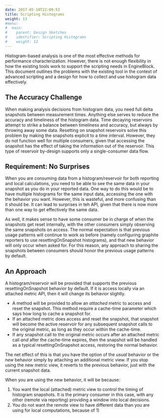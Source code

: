 ```yaml
---
date: 2017-05-19T22:09:53
title: Scripting Histograms
weight: 13
#menu:
#  main:
#    parent: Design Sketches
#    identifier: Scripting Histograms
#    weight: 12
---
```


Histogram-based analysis is one of the most effective methods for performance
characterization. However, there is not enough flexibility in how the existing
tools work to support the scripting needs in EngineBlock. This document outlines
the problems with the existing tool in the context of advanced scripting and a
design for how to collect and use histogram data effectively.

## The Accuracy Challenge

When making analysis decisions from histogram data, you need full delta
snapshots between measurement times. Anything else serves to reduce the accuracy
and timeliness of the histogram data. Time decaying reservoirs attempt to strike
a balance between timeliness and accuracy, but always by throwing away some
data. Resetting on snapshot reservoirs solve this problem by making the
snapshots explicit to a time interval. However, they do not function well for
multiple consumers, given that accessing the snapshot has the effect of taking
the information out of the reservoir. This type of reservoir by-design supports
only a single-consumer data flow.

## Requirement: No Surprises

When you are consuming data from a histogram/reservoir for both reporting and
local calculations, you need to be able to see the same data in your snapshot as
you do in your reported data. One way to do this would be to have multiple
histograms for the same input data, accessing the one with the behavior you
want. However, this is wasteful, and more confusing than it should be. It can
lead to surprises in teh API, given that there is now more than one way to get
effectively the same data.
  
As well, it makes sense to have some consumer be in charge of when the snapshots
get reset internally, with the other consumers simply observing the same
snapshots on access. The normal expectation is that previous usage patterns will
continue to work as before (namely configuring graphite reporters to use
resettingOnSnapshot histograms), and that new behavior will only occur when
asked for. For this reason, any approach to sharing the snapshots between
consumers should honor the previous usage patterns by default.

## An Approach

A histogram/reservoir will be provided that supports the previous
resettingOnSnapshot behavior by default. If it is access locally via an attached
metric API, then it will change its behavior slightly.

- A method will be provided to allow an *attached* metric to access and reset 
  the snapshot. This method require a cache-time parameter which says how 
  long to cache a snapshot for.
- If an attached metric does access and reset the snapshot, that snapshot 
  will become the active reservoir for any subsequent snapshot calls to 
  the original metric, as long as they occur within the cache-time.
- If any snapshot call to the original metric occurs after an attached 
  metric call *and* after the cache-time expires, then the snapshot will 
  be handled as a typical resettingOnSnapshot access, restoring the normal 
  behavior.

The net effect of this is that you have the option of the *usual* behavior or
the *new* behavior simply by attaching an additional metric view. If you stop
using the new metric view, it reverts to the previous behavior, just with the
current snapshot data.
 
When you are using the new behavior, it will be because:
1. You want the local (attached) metric view to control the timing of 
   histogram snapshots. It is the primary consumer in this case, 
   with any other (remote via reporting) providing a window into local 
   decisions.
2. You do not want the remote view to have different data than you are using 
for local computations, because of 1)

